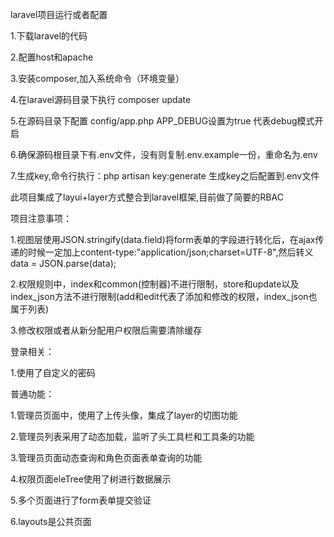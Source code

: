 laravel项目运行或者配置

1.下载laravel的代码

2.配置host和apache

3.安装composer,加入系统命令（环境变量）

4.在laravel源码目录下执行 composer update

5.在源码目录下配置 config/app.php APP_DEBUG设置为true 代表debug模式开启

6.确保源码根目录下有.env文件，没有则复制.env.example一份，重命名为.env

7.生成key,命令行执行：php artisan key:generate
生成key之后配置到.env文件



此项目集成了layui+layer方式整合到laravel框架,目前做了简要的RBAC

项目注意事项：

1.视图层使用JSON.stringify(data.field)将form表单的字段进行转化后，在ajax传递的时候一定加上content-type:"application/json;charset=UTF-8",然后转义data = JSON.parse(data);

2.权限规则中，index和common(控制器)不进行限制，store和update以及index_json方法不进行限制(add和edit代表了添加和修改的权限，index_json也属于列表)

3.修改权限或者从新分配用户权限后需要清除缓存


登录相关：

1.使用了自定义的密码

普通功能：

1.管理员页面中，使用了上传头像，集成了layer的切图功能

2.管理员列表采用了动态加载，监听了头工具栏和工具条的功能

3.管理员页面动态查询和角色页面表单查询的功能

4.权限页面eleTree使用了树进行数据展示

5.多个页面进行了form表单提交验证

6.layouts是公共页面

